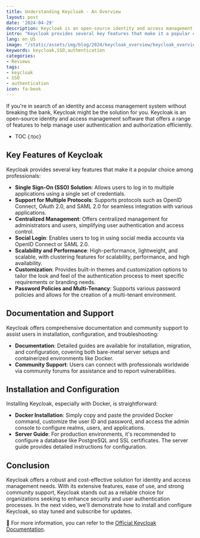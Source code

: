 ```yaml
---
title: Understanding Keycloak - An Overview
layout: post
date: '2024-04-29'
description: Keycloak is an open-source identity and access management software that offers a range of features to help manage user authentication and authorization efficiently.
intro: "Keycloak provides several key features that make it a popular choice among professionals."
lang: en_US
image: "/static/assets/img/blog/2024/keycloak_overview/keycloak_overview.jpg"
keywords: keycloak,SSO,authentication
categories:
- Reviews
tags:
- keycloak
- SSO
- authentication
icon: fa-book
---
```



If you're in search of an identity and access management system without breaking the bank, Keycloak might be the solution for you. Keycloak is an open-source identity and access management software that offers a range of features to help manage user authentication and authorization efficiently.


* TOC 
{:toc}

## Key Features of Keycloak

Keycloak provides several key features that make it a popular choice among professionals:
- **Single Sign-On (SSO) Solution**: Allows users to log in to multiple applications using a single set of credentials.
- **Support for Multiple Protocols**: Supports protocols such as OpenID Connect, OAuth 2.0, and SAML 2.0 for seamless integration with various applications.
- **Centralized Management**: Offers centralized management for administrators and users, simplifying user authentication and access control.
- **Social Login**: Enables users to log in using social media accounts via OpenID Connect or SAML 2.0.
- **Scalability and Performance**: High-performance, lightweight, and scalable, with clustering features for scalability, performance, and high availability.
- **Customization**: Provides built-in themes and customization options to tailor the look and feel of the authentication process to meet specific requirements or branding needs.
- **Password Policies and Multi-Tenancy**: Supports various password policies and allows for the creation of a multi-tenant environment.

## Documentation and Support

Keycloak offers comprehensive documentation and community support to assist users in installation, configuration, and troubleshooting:

- **Documentation**: Detailed guides are available for installation, migration, and configuration, covering both bare-metal server setups and containerized environments like Docker.
- **Community Support**: Users can connect with professionals worldwide via community forums for assistance and to report vulnerabilities.

## Installation and Configuration

Installing Keycloak, especially with Docker, is straightforward:

- **Docker Installation**: Simply copy and paste the provided Docker command, customize the user ID and password, and access the admin console to configure realms, users, and applications.
- **Server Guide**: For production environments, it's recommended to configure a database like PostgreSQL and SSL certificates. The server guide provides detailed instructions for configuration.

## Conclusion

Keycloak offers a robust and cost-effective solution for identity and access management needs. With its extensive features, ease of use, and strong community support, Keycloak stands out as a reliable choice for organizations seeking to enhance security and user authentication processes. In the next video, we'll demonstrate how to install and configure Keycloak, so stay tuned and subscribe for updates.


📝 For more information, you can refer to the [Official Keycloak Documentation](https://www.keycloak.org/documentation).



